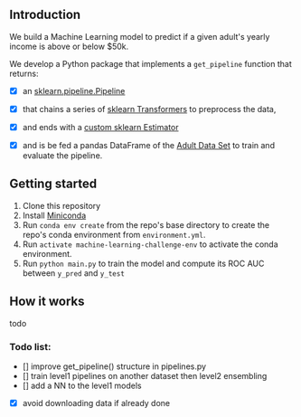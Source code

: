 
## Introduction

We build a Machine Learning model to predict if a given adult's yearly income is above or below $50k.

We develop a Python package that implements a `get_pipeline` function that returns:

- [x] an [sklearn.pipeline.Pipeline](http://scikit-learn.org/stable/modules/pipeline.html)
- [x] that chains a series of [sklearn Transformers](http://scikit-learn.org/stable/data_transforms.html) to preprocess the data,
- [x] and ends with a [custom sklearn Estimator](http://scikit-learn.org/stable/developers/contributing.html#rolling-your-own-estimator) 
- [x] and is be fed a pandas DataFrame of the [Adult Data Set](http://mlr.cs.umass.edu/ml/datasets/Adult) to train and evaluate the pipeline.


## Getting started

1. Clone this repository 
2. Install [Miniconda](https://conda.io/miniconda.html)
3. Run `conda env create` from the repo's base directory to create the repo's conda environment from `environment.yml`. 
4. Run `activate machine-learning-challenge-env` to activate the conda environment.
5. Run `python main.py` to train the model and compute its ROC AUC between `y_pred` and `y_test`

## How it works

todo

### Todo list:
- [] improve get_pipeline() structure in pipelines.py
- [] train level1 pipelines on another dataset then level2 ensembling
- [] add a NN to the level1 models
- [x] avoid downloading data if already done